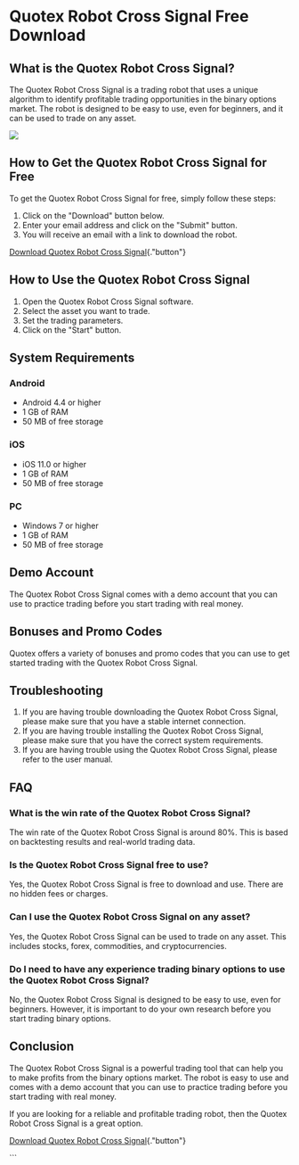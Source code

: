 # Quotex Robot Cross Signal Free Download

## What is the Quotex Robot Cross Signal?

The Quotex Robot Cross Signal is a trading robot that uses a unique
algorithm to identify profitable trading opportunities in the binary
options market. The robot is designed to be easy to use, even for
beginners, and it can be used to trade on any asset.

[![](https://static.quotex.io/files/4_en/300_250.jpg)](https://traff.sbs/brokerqxlid)

## How to Get the Quotex Robot Cross Signal for Free

To get the Quotex Robot Cross Signal for free, simply follow these
steps:

1.  Click on the "Download" button below.
2.  Enter your email address and click on the "Submit" button.
3.  You will receive an email with a link to download the robot.

[Download Quotex Robot Cross
Signal](\%22https://traff.sbs/brokerqxlid\%22){."button"}

## How to Use the Quotex Robot Cross Signal

1.  Open the Quotex Robot Cross Signal software.
2.  Select the asset you want to trade.
3.  Set the trading parameters.
4.  Click on the "Start" button.

## System Requirements

### Android

-   Android 4.4 or higher
-   1 GB of RAM
-   50 MB of free storage

### iOS

-   iOS 11.0 or higher
-   1 GB of RAM
-   50 MB of free storage

### PC

-   Windows 7 or higher
-   1 GB of RAM
-   50 MB of free storage

## Demo Account

The Quotex Robot Cross Signal comes with a demo account that you can use
to practice trading before you start trading with real money.

## Bonuses and Promo Codes

Quotex offers a variety of bonuses and promo codes that you can use to
get started trading with the Quotex Robot Cross Signal.

## Troubleshooting

1.  If you are having trouble downloading the Quotex Robot Cross Signal,
    please make sure that you have a stable internet connection.
2.  If you are having trouble installing the Quotex Robot Cross Signal,
    please make sure that you have the correct system requirements.
3.  If you are having trouble using the Quotex Robot Cross Signal,
    please refer to the user manual.

## FAQ

### What is the win rate of the Quotex Robot Cross Signal?

The win rate of the Quotex Robot Cross Signal is around 80%. This is
based on backtesting results and real-world trading data.

### Is the Quotex Robot Cross Signal free to use?

Yes, the Quotex Robot Cross Signal is free to download and use. There
are no hidden fees or charges.

### Can I use the Quotex Robot Cross Signal on any asset?

Yes, the Quotex Robot Cross Signal can be used to trade on any asset.
This includes stocks, forex, commodities, and cryptocurrencies.

### Do I need to have any experience trading binary options to use the Quotex Robot Cross Signal?

No, the Quotex Robot Cross Signal is designed to be easy to use, even
for beginners. However, it is important to do your own research before
you start trading binary options.

## Conclusion

The Quotex Robot Cross Signal is a powerful trading tool that can help
you to make profits from the binary options market. The robot is easy to
use and comes with a demo account that you can use to practice trading
before you start trading with real money.

If you are looking for a reliable and profitable trading robot, then the
Quotex Robot Cross Signal is a great option.

[Download Quotex Robot Cross
Signal](\%22https://traff.sbs/brokerqxlid\%22){."button"}

\`\`\`

